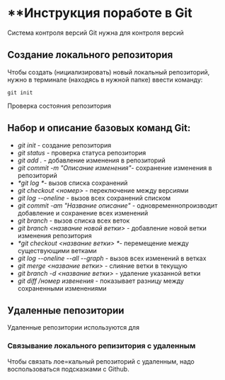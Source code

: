 # **Инструкция поработе в Git

Система контроля версий Git нужна для контроля версий

## Создание локального репозитория

Чтобы создать (нициализировать) новый локальный репозиторий, нужно в терминале (находясь в нужной папке) ввести команду:

    git init
    
 Проверка состояния репозитория

## Набор и описание базовых команд Git:
* _*git init*_ - создание репозитория
* _*git status*_ - проверка статуса репозитория
* _*git add .*_ - добавление изменения в репозиторий
* _*git commit -m "Описание изменения"*_- сохранение изменения в репозиторий
* _*git log *_- вызов списка сохранений
* _*git checkout <номер>*_ - переключение между версиями
* _*git log --oneline*_ - вызов всех сохранений списком
* _*git commit -am "Название описание"*_ - одновременнопроизводит добавление и сохранение всех изменений
* _*git branch*_ - вызов списка всех веток
* _*git branch <название новой ветки>*_ - добавление новой ветки изменения репозитория
* _*git checkout <название ветки> *_- перемещение между существующими ветками
* _*git log --oneline --all --graph*_ - вызов всех изменений в ветках
* _*git merge <название ветки>*_ - слияние ветки в текущую
* _*git branch -d <название ветки>*_ - удаление указанной ветки
* _*git diff /номер извенения*_ - показывает разницу между сохраненными изменениями
## Удаленные пепозитории
Удаленные репозитории используются для

### Связывание локального репизитория с удаленным

Чтобы связать лое=кальный репозиторий с удаленным, надо воспользоваться подсказками с Github.
